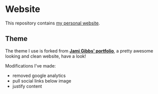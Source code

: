 # Website
This repository contains [my personal website](https://www.johannesjasper.de).

## Theme
The theme I use is forked from **[Jami Gibbs' portfolio](https://github.com/jamigibbs/portfolio)**, a pretty awesome looking and clean website, have a look!

Modifications I've made:
* removed google analytics
* pull social links below image
* justify content

